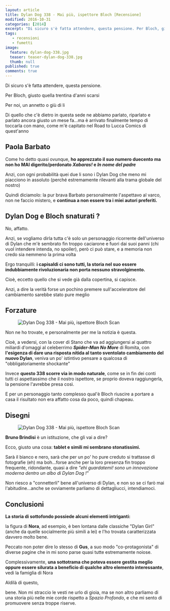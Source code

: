 ```yaml
---
layout: article
title: Dylan Dog 338 - Mai più, ispettore Bloch [Recensione]
modified: 2016-10-31
categories: [2014]
excerpt: "Di sicuro s'è fatta attendere, questa pensione. Per Bloch, giusto quella trentina d'anni scarsi. Per noi, un annetto o giù di li...."
tags: 
   - recensioni
   - fumetti
image: 
  feature: dylan-dog-338.jpg
  teaser: teaser-dylan-dog-338.jpg
  thumb: null
published: true
comments: true
---
```


Di sicuro s'è fatta attendere, questa pensione.

Per Bloch, giusto quella trentina d'anni scarsi

Per noi, un annetto o giù di li

Di quello che c'è dietro in questa sede ne abbiamo parlato, riparlato e parlato ancora giusto un mese fa...ma è arrivato finalmente tempo di toccarla con mano, come m'è capitato nel Road to Lucca Comics di quest'anno

## Paola Barbato

Come ho detto quasi ovunque, **ho apprezzato il suo numero duecento ma non ho MAI digerito/perdonato _Xabaras!_ e _In nome del padre_**

Anzi, con ogni probabilità quei due li sono i Dylan Dog che meno mi piacciono in assoluto (perché estremamente rilevanti alla trama globale del nostro)

Quindi diciamolo: la pur brava Barbato personalmente l'aspettavo al varco, non ne faccio mistero, e **continua a non essere tra i miei autori preferiti.**

## Dylan Dog e Bloch snaturati ?

No, affatto.

Anzi, se vogliamo dirla tutta c'è solo un personaggio ricorrente dell'universo di Dylan che m'è sembrato fin troppo caciarone e fuori dai suoi panni (chi vuol intendere intenda, no spoiler), però ci può stare, e a memoria non credo sia nemmeno la prima volta

Ergo tranquilli: **i capisaldi ci sono tutti, la storia nel suo essere indubbiamente rivoluzionaria non porta nessuno stravolgimento.**

Cioè, eccetto quello che si vede già dalla copertina, si capisce.

Anzi, a dire la verità forse un pochino premere sull'acceleratore del cambiamento sarebbe stato pure meglio

## Forzature

<figure>
<img src='http://2.bp.blogspot.com/-C7LjAYDoqo4/VFcpgal-vlI/AAAAAAAAKzs/hAxPqNcKcOI/s1600/bloch.jpg' alt='Dylan Dog 338 - Mai più, ispettore Bloch Scan'>
</figure>

Non ne ho trovate, e personalmente per me la notizia è questa.

Cioè, a vedersi, con la cover di Stano che va ad aggiungersi ai quattro miliardi d'omaggi al celeberrimo **_Spider-Man No More_** di Romita, con **l'esigenza di dare una risposta nitida al tanto sventolato cambiamento del nuovo Dylan**, veniva un po' istintivo pensare a qualcosa di "obbligatoriamente shockante"

Invece **questo 338 scorre via in modo naturale**, come se in fin dei conti tutti ci aspettassimo che il nostro ispettore, se proprio doveva raggiungerla, la pensione l'avrebbe presa così.

E per un personaggio tanto complesso qual'è Bloch riuscire a portare a casa il risultato non era affatto cosa da poco, quindi chapeau.

## Disegni
<figure>
<img src='http://3.bp.blogspot.com/-8FmsC-3dq4I/VFcotUeGqoI/AAAAAAAAKzk/b41ZkShTGhQ/s1600/bloch211.jpg' alt='Dylan Dog 338 - Mai più, ispettore Bloch Scan'>
</figure>

**Bruno Brindisi** è un istituzione, che gli vai a dire?

Ecco, giusto una cosa: **tablet e simili mi sembrano stonatissimi.** 

Sarà il bianco e nero, sarà che per un po' ho pure creduto si trattasse di fotografie (eh) ma boh...forse anche per la loro presenza fin troppo frequente, ridondante, quasi a dire _"ehi guardatemi! sono un innovazione moderna dentro un albo di Dylan Dog !"_

Non riesco a "connetterli" bene all'universo di Dylan, e non so se ci farò mai l'abitudine...anche se ovviamente parliamo di dettagliucci, intendiamoci.

## Conclusioni

**La storia di sottofondo possiede alcuni elementi intriganti:**

la figura di **Nora**, ad esempio, è ben lontana dalle classiche "Dylan Girl" (anche da quelle socialmente più simili a lei) e l'ho trovata caratterizzata davvero molto bene.

Peccato non poter dire lo stesso di **Gus**, a suo modo "co-protagonista" di diverse pagine che in mi sono parse quasi tutte estremamente noiose.

Complessivamente, **una sottotrama che poteva essere gestita meglio oppure essere silurata a beneficio di qualche altro elemento interessante**, vedi la famiglia di Nora

Aldilà di questo, 

bene. Non mi straccio le vesti ne urlo di gioia, ma se non altro parliamo di una storia più nelle mie corde rispetto a _Spazio Profondo_, e che mi sento di promuovere senza troppe riserve. 